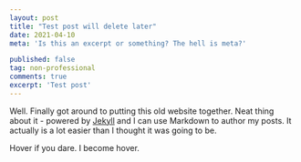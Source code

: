 ```yaml
---
layout: post
title: "Test post will delete later"
date: 2021-04-10
meta: 'Is this an excerpt or something? The hell is meta?'

published: false
tag: non-professional
comments: true
excerpt: 'Test post'
---
```

Well. Finally got around to putting this old website together. Neat thing about it - powered by [Jekyll](http://jekyllrb.com) and I can use Markdown to author my posts. It actually is a lot easier than I thought it was going to be.
<div class ="textbitch">
Hover if you dare.
<span class="fuckyallhover"> I become hover. </span>
</div>